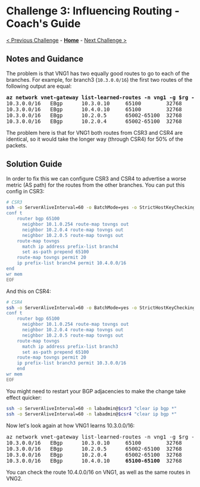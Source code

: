 # Challenge 3: Influencing Routing - Coach's Guide

[< Previous Challenge](./02-enable_bgp.md) - **[Home](./README.md)** - [Next Challenge >](./04-filtering.md)

## Notes and Guidance

The problem is that VNG1 has two equally good routes to go to each of the branches. For example, for branch3 (`10.3.0.0/16`) the first two routes of the following output are equal:

<pre>
<b>az network vnet-gateway list-learned-routes -n vng1 -g $rg -o table | grep 10.3.0.0/16</b>
10.3.0.0/16   EBgp      10.3.0.10     65100        32768     10.3.0.10
10.3.0.0/16   EBgp      10.4.0.10     65100        32768     10.4.0.10
10.3.0.0/16   EBgp      10.2.0.5      65002-65100  32768     10.2.0.5
10.3.0.0/16   EBgp      10.2.0.4      65002-65100  32768     10.2.0.4
</pre>

The problem here is that for VNG1 both routes from CSR3 and CSR4 are identical, so it would take the longer way (through CSR4) for 50% of the packets.

## Solution Guide

In order to fix this we can configure CSR3 and CSR4 to advertise a worse metric (AS path) for the routes from the other branches. You can put this config in CSR3:

```bash
# CSR3
ssh -o ServerAliveInterval=60 -o BatchMode=yes -o StrictHostKeyChecking=no "labadmin@$csr3" >/dev/null 2>&1 <<EOF
conf t
    router bgp 65100
      neighbor 10.1.0.254 route-map tovngs out
      neighbor 10.2.0.4 route-map tovngs out
      neighbor 10.2.0.5 route-map tovngs out
    route-map tovngs
      match ip address prefix-list branch4
      set as-path prepend 65100
    route-map tovngs permit 20
    ip prefix-list branch4 permit 10.4.0.0/16
end
wr mem
EOF
```

And this on CSR4:

```bash
# CSR4
ssh -o ServerAliveInterval=60 -o BatchMode=yes -o StrictHostKeyChecking=no "labadmin@$csr4" >/dev/null 2>&1 <<EOF
conf t
    router bgp 65100
      neighbor 10.1.0.254 route-map tovngs out
      neighbor 10.2.0.4 route-map tovngs out
      neighbor 10.2.0.5 route-map tovngs out
    route-map tovngs
      match ip address prefix-list branch3
      set as-path prepend 65100
    route-map tovngs permit 20
    ip prefix-list branch3 permit 10.3.0.0/16
    end
wr mem
EOF
```

You might need to restart your BGP adjacencies to make the change take effect quicker:

```bash
ssh -o ServerAliveInterval=60 -n labadmin@$csr3 "clear ip bgp *"
ssh -o ServerAliveInterval=60 -n labadmin@$csr4 "clear ip bgp *"
```

Now let's look again at how VNG1 learns 10.3.0.0/16:

<pre>
az network vnet-gateway list-learned-routes -n vng1 -g $rg -o table | grep 10.3.0.0/16
10.3.0.0/16   EBgp      10.3.0.10     65100        32768     10.3.0.10
10.3.0.0/16   EBgp      10.2.0.5      65002-65100  32768     10.2.0.5
10.3.0.0/16   EBgp      10.2.0.4      65002-65100  32768     10.2.0.4
10.3.0.0/16   EBgp      10.4.0.10     <b>65100-65100</b>  32768     10.4.0.10
</pre>

You can check the route 10.4.0.0/16 on VNG1, as well as the same routes in VNG2.
